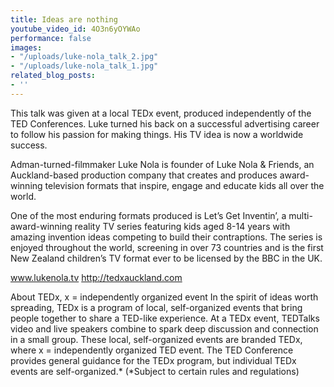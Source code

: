 ```yaml
---
title: Ideas are nothing
youtube_video_id: 4O3n6yOYWAo
performance: false
images:
- "/uploads/luke-nola_talk_2.jpg"
- "/uploads/luke-nola_talk_1.jpg"
related_blog_posts:
- ''
---
```


This talk was given at a local TEDx event, produced independently of the TED Conferences. Luke turned his back on a successful advertising career to follow his passion for making things. His TV idea is now a worldwide success.

Adman-turned-filmmaker Luke Nola is founder of Luke Nola & Friends, an Auckland-based production company that creates and produces award-winning television formats that inspire, engage and educate kids all over the world.

One of the most enduring formats produced is Let’s Get Inventin’, a multi-award-winning reality TV series featuring kids aged 8-14 years with amazing invention ideas competing to build their contraptions.  The series is enjoyed throughout the world, screening in over 73 countries and is the first New Zealand children’s TV format ever to be licensed by the BBC in the UK.

www.lukenola.tv
http://tedxauckland.com

About TEDx, x = independently organized event In the spirit of ideas worth spreading, TEDx is a program of local, self-organized events that bring people together to share a TED-like experience. At a TEDx event, TEDTalks video and live speakers combine to spark deep discussion and connection in a small group. These local, self-organized events are branded TEDx, where x = independently organized TED event. The TED Conference provides general guidance for the TEDx program, but individual TEDx events are self-organized.* (*Subject to certain rules and regulations)
